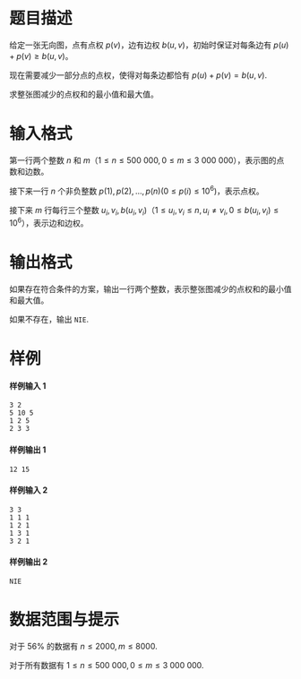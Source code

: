 
# 题目描述

给定一张无向图，点有点权 $p(v)$，边有边权 $b(u,v)$，初始时保证对每条边有 $p(u) + p(v) \ge b(u,v)$。

现在需要减少一部分点的点权，使得对每条边都恰有 $p(u) + p(v) = b(u,v)$.

求整张图减少的点权和的最小值和最大值。

# 输入格式

第一行两个整数 $n$ 和 $m$（$1 \le n \le 500\ 000,0 \le m \le 3\ 000\ 000$），表示图的点数和边数。

接下来一行 $n$ 个非负整数 $p(1),p(2),\ldots,p(n) (0 \le p(i) \le 10^6)$，表示点权。

接下来 $m$ 行每行三个整数 $u_i, v_i, b(u_i, v_i)$（$1 \le u_i,v_i \le n,u_i \neq v_i,0 \le b(u_i,v_i) \le 10^6$），表示边和边权。

# 输出格式

如果存在符合条件的方案，输出一行两个整数，表示整张图减少的点权和的最小值和最大值。

如果不存在，输出 `NIE`.

# 样例

#### 样例输入 1
```plain
3 2
5 10 5
1 2 5
2 3 3
```

#### 样例输出 1
```plain
12 15
```

#### 样例输入 2
```plain
3 3
1 1 1
1 2 1
1 3 1
3 2 1
```

#### 样例输出 2
```plain
NIE
```

# 数据范围与提示

对于 $56\%$ 的数据有 $n \le 2000,m \le 8000$.

对于所有数据有 $1 \le n \le 500\ 000,0 \le m \le 3\ 000\ 000$.

